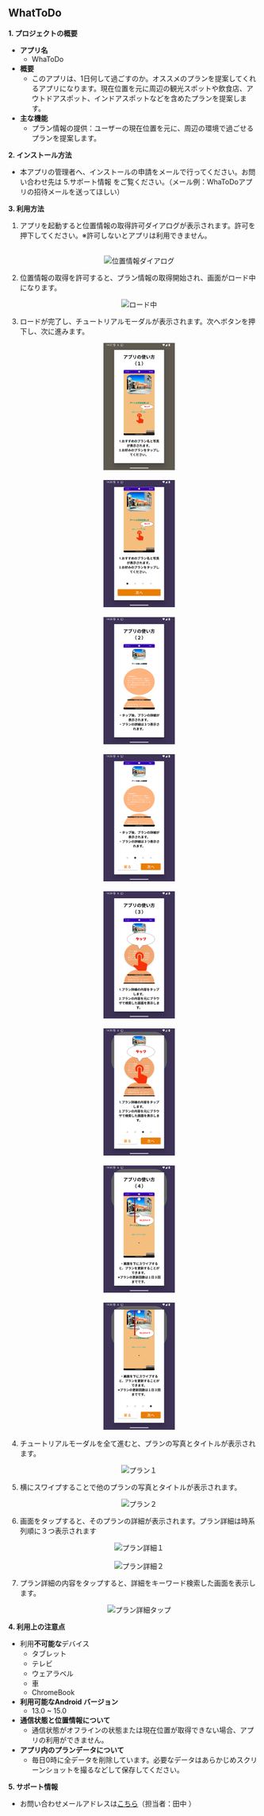 ## WhatToDo

**1. プロジェクトの概要**  
- **アプリ名**
  - WhaToDo   
- **概要**
  - このアプリは、1日何して過ごすのか。オススメのプランを提案してくれるアプリになります。現在位置を元に周辺の観光スポットや飲食店、アウトドアスポット、インドアスポットなどを含めたプランを提案します。
- **主な機能**  
  - プラン情報の提供：ユーザーの現在位置を元に、周辺の環境で過ごせるプランを提案します。

**2. インストール方法**  
  - 本アプリの管理者へ、インストールの申請をメールで行ってください。お問い合わせ先は 5.サポート情報 をご覧ください。（メール例：WhaToDoアプリの招待メールを送ってほしい）  

**3. 利用方法**  
 1. アプリを起動すると位置情報の取得許可ダイアログが表示されます。許可を押下してください。※許可しないとアプリは利用できません。  
</br><div align="center"><img alt="位置情報ダイアログ" src="https://github.com/rt-1278/WhaToDo-Public/blob/main/位置情報取得ダイアログ.png" width="30%"></div>
 
 2. 位置情報の取得を許可すると、プラン情報の取得開始され、画面がロード中になります。
</br><div align="center"><img alt="ロード中" src="https://github.com/rt-1278/WhaToDo-Public/blob/main/初期画面ロード中.png" width="30%"></div>

 3. ロードが完了し、チュートリアルモーダルが表示されます。次へボタンを押下し、次に進みます。
</br><div align="center"><img alt="チュートリアル１" src="https://github.com/rt-1278/WhaToDo-Public/blob/main/チュートリアル１.png" width="30%"></div>
</br><div align="center"><img alt="チュートリアル１下" src="https://github.com/rt-1278/WhaToDo-Public/blob/main/チュートリアル１下.png" width="30%"></div>
</br><div align="center"><img alt="チュートリアル２" src="https://github.com/rt-1278/WhaToDo-Public/blob/main/チュートリアル２.png" width="30%"></div>
</br><div align="center"><img alt="チュートリアル２下" src="https://github.com/rt-1278/WhaToDo-Public/blob/main/チュートリアル２下.png" width="30%"></div>
</br><div align="center"><img alt="チュートリアル３" src="https://github.com/rt-1278/WhaToDo-Public/blob/main/チュートリアル３.png" width="30%"></div>
</br><div align="center"><img alt="チュートリアル３下" src="https://github.com/rt-1278/WhaToDo-Public/blob/main/チュートリアル３下.png" width="30%"></div>
</br><div align="center"><img alt="チュートリアル４" src="https://github.com/rt-1278/WhaToDo-Public/blob/main/チュートリアル４.png" width="30%"></div>
</br><div align="center"><img alt="チュートリアル４下" src="https://github.com/rt-1278/WhaToDo-Public/blob/main/チュートリアル４下.png" width="30%"></div>
 
 4. チュートリアルモーダルを全て進むと、プランの写真とタイトルが表示されます。
</br><div align="center"><img alt="プラン１" src="https://github.com/rt-1278/WhaToDo-Public/blob/main/プラン１.png" width="30%"></div>  

 5. 横にスワイプすることで他のプランの写真とタイトルが表示されます。
</br><div align="center"><img alt="プラン２" src="https://github.com/rt-1278/WhaToDo-Public/blob/main/プラン２.png" width="30%"></div>

 6. 画面をタップすると、そのプランの詳細が表示されます。プラン詳細は時系列順に３つ表示されます
</br><div align="center"><img alt="プラン詳細１" src="https://github.com/rt-1278/WhaToDo-Public/blob/main/プラン詳細１.png" width="30%"></div>
</br><div align="center"><img alt="プラン詳細２" src="https://github.com/rt-1278/WhaToDo-Public/blob/main/プラン詳細２.png" width="30%"></div>  

 7. プラン詳細の内容をタップすると、詳細をキーワード検索した画面を表示します。
</br><div align="center"><img alt="プラン詳細タップ" src="https://github.com/rt-1278/WhaToDo-Public/blob/main/プラン詳細３タップ.png" width="30%"></div>  

**4. 利用上の注意点**  
- 利用**不可能な**デバイス   
  - タブレット  
  - テレビ  
  - ウェアラベル  
  - 車  
  - ChromeBook  
- **利用可能なAndroid バージョン**  
  - 13.0 ~ 15.0  
- **通信状態と位置情報について**
  - 通信状態がオフラインの状態または現在位置が取得できない場合、アプリの利用ができません。  
- **アプリ内のプランデータについて**  
  - 毎日0時に全データを削除しています。必要なデータはあらかじめスクリーンショットを撮るなどして保存してください。

**5. サポート情報**  
- お問い合わせメールアドレスは[こちら](<mailto:mailto:r.tianzhong1278@gmail.com>)（担当者：田中 ）
   
